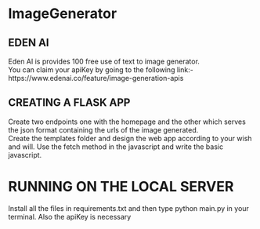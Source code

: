 ﻿<h1>ImageGenerator</h1>

<h2>EDEN AI</h2>
<p>
Eden AI is provides 100 free use of text to image generator.
<br>
You can claim your apiKey by going to the following link:-
<a>https://www.edenai.co/feature/image-generation-apis</a>
</p>

<h2>CREATING A FLASK APP</h2>
<p>
Create two endpoints one with the homepage and the other which serves the json format 
containing the urls of the image generated.
<br>
Create the templates folder and design the web app according to your wish and will.
Use the fetch method in the javascript and write the basic javascript.
</p>

<h1>RUNNING ON THE LOCAL SERVER</h1>
<p>
  Install all the files in requirements.txt and then type python main.py in your terminal. 
  Also the apiKey is necessary
</p>
